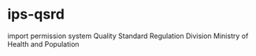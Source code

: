 # ips-qsrd
import permission system
Quality Standard Regulation Division
Ministry of Health and Population
